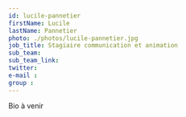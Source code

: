 ```yaml
---
id: lucile-pannetier
firstName: Lucile
lastName: Pannetier
photo: ./photos/lucile-pannetier.jpg
job_title: Stagiaire communication et animation
sub_team: 
sub_team_link:
twitter:
e-mail :
group :
---
```


Bio à venir
